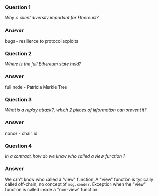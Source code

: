 ### Question 1

_Why is client diversity important for Ethereum?_

### Answer

bugs - resilience to protocol exploits

### Question 2

_Where is the full Ethereum state held?_

### Answer

full node - Patricia Merkle Tree

### Question 3

_What is a replay attack?, which 2 pieces of information can prevent it?_

### Answer

nonce - chain id

### Question 4

_In a contract, how do we know who called a view function ?_

### Answer

We can't know who called a "view" function.
A "view" function is typically called off-chain, no concept of `msg.sender`.
Exception when the "view" function is called inside a "non-view" function.
